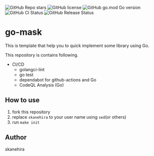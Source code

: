 ![GitHub Repo stars](https://img.shields.io/github/stars/skanehira/go-mask?style=social)
![GitHub license](https://img.shields.io/github/license/skanehira/go-mask)
![GitHub go.mod Go version](https://img.shields.io/github/go-mod/go-version/skanehira/go-mask)
![GitHub CI Status](https://img.shields.io/github/workflow/status/skanehira/go-mask/ci?label=CI)
![GitHub Release Status](https://img.shields.io/github/workflow/status/skanehira/go-mask/Release?label=release)

# go-mask
This is template that help you to quick implement some library using Go.

This repository is contains following.

- CI/CD
  - golangci-lint
  - go test
  - dependabot for github-actions and Go
  - CodeQL Analysis (Go)

## How to use
1. fork this repository
2. replace `skanehira` to your user name using `sed`(or others)
3. run `make init`

## Author
skanehira
